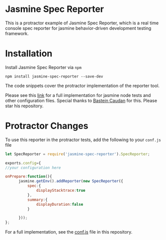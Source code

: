 # Jasmine Spec Reporter

This is a protractor example of Jasmine Spec Reporter, which is a real time console spec reporter for jasmine behavior-driven development testing framework.


# Installation

Install Jasmine Spec Reporter via `npm` 

`npm install jasmine-spec-reporter --save-dev`

The code snippets cover the protractor implementation of the reporter tool. 

Please see this [link](https://github.com/bcaudan/jasmine-spec-reporter) for a full implementation for jasmine node tests and other configuration files. Special thanks to [Bastein Caudan](https://github.com/bcaudan) for this. Please star his repository.


# Protractor Changes

To use this reporter in the protractor tests, add the following to your `conf.js` file

```javascript
let SpecReporter = require('jasmine-spec-reporter').SpecReporter;

exports.config={
//your configuration here

onPrepare:function(){
      jasmine.getEnv().addReporter(new SpecReporter({
          spec:{
              displayStacktrace:true
          },
          summary:{
              displayDuration:false
          }

      }));
};
```

For a full implementation, see the [conf.js](https://github.com/zac11/jasmine_spec_reporter/blob/master/conf.js) file in this repository.
